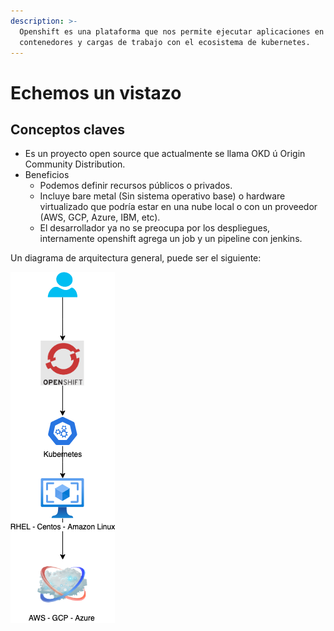 ```yaml
---
description: >-
  Openshift es una plataforma que nos permite ejecutar aplicaciones en
  contenedores y cargas de trabajo con el ecosistema de kubernetes.
---
```


# Echemos un vistazo

## Conceptos claves

* Es un proyecto open source que actualmente se llama OKD ú Origin Community Distribution.
* Beneficios
  * Podemos definir recursos públicos o privados.
  * Incluye bare metal \(Sin sistema operativo base\) o hardware virtualizado que podría estar en una nube local o con un proveedor \(AWS, GCP, Azure, IBM, etc\).
  * El desarrollador ya no se preocupa por los despliegues, internamente openshift agrega un job y un pipeline con jenkins.

Un diagrama de arquitectura general, puede ser el siguiente:

![](../.gitbook/assets/overall-architecture.png)

